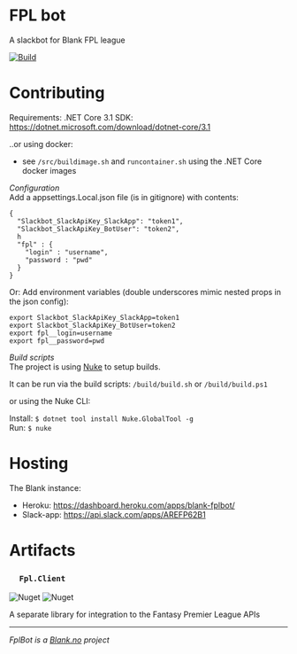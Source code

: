 # FPL bot
A slackbot for Blank FPL league

[![Build](https://github.com/fplbot/fplbot/workflows/CI/badge.svg)](https://github.com/fplbot/fplbot/actions)

# Contributing
Requirements: .NET Core 3.1 SDK: https://dotnet.microsoft.com/download/dotnet-core/3.1

..or using docker:
- see `/src/buildimage.sh` and `runcontainer.sh` using the .NET Core docker images

*Configuration*   
Add a appsettings.Local.json file (is in gitignore) with contents:

``` 
{
  "Slackbot_SlackApiKey_SlackApp": "token1",
  "Slackbot_SlackApiKey_BotUser": "token2",
  h
  "fpl" : {
    "login" : "username",
    "password : "pwd"
  }
}
```

            
Or: Add environment variables (double underscores mimic nested props in the json config):

```
export Slackbot_SlackApiKey_SlackApp=token1
export Slackbot_SlackApiKey_BotUser=token2
export fpl__login=username
export fpl__password=pwd 
```

*Build scripts*   
The project is using [Nuke](http://www.nuke.build/) to setup builds.

It can be run via the build scripts: `/build/build.sh` or `/build/build.ps1`   

or using the Nuke CLI:    

Install: `$ dotnet tool install Nuke.GlobalTool -g`   
Run: `$ nuke`   


# Hosting
The Blank instance:

* Heroku: https://dashboard.heroku.com/apps/blank-fplbot/
* Slack-app: https://api.slack.com/apps/AREFP62B1

# Artifacts

### <img src="https://raw.githubusercontent.com/fplbot/fplbot/fbde22a8f0093ed3a91c972841bbb7ef7eaf90b6/src/Fpl.Client/images/fpl.png" height="14" width="14" > `Fpl.Client`

![Nuget](https://img.shields.io/nuget/v/Fpl.Client?style=for-the-badge)
![Nuget](https://img.shields.io/nuget/dt/Fpl.Client?style=for-the-badge)


A separate library for integration to the Fantasy Premier League APIs



<hr>

_FplBot is a [Blank.no](https://blank.no) project_